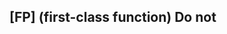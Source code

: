 ## [FP] (first-class function) Do not  
<!--stackedit_data:
eyJoaXN0b3J5IjpbLTEzMDkzODQ2NTAsMTMzNzgxODg4OF19
-->